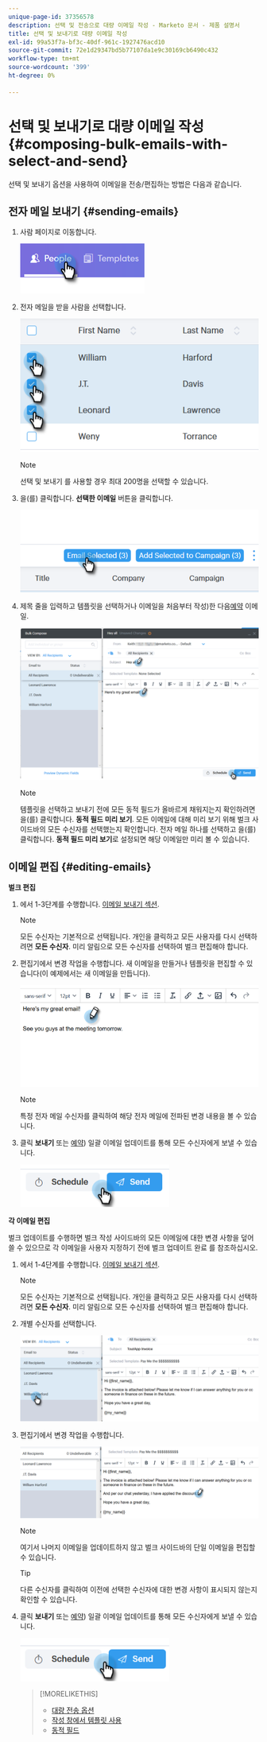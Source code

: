 ```yaml
---
unique-page-id: 37356578
description: 선택 및 전송으로 대량 이메일 작성 - Marketo 문서 - 제품 설명서
title: 선택 및 보내기로 대량 이메일 작성
exl-id: 99a53f7a-bf3c-40df-961c-1927476acd10
source-git-commit: 72e1d29347bd5b77107da1e9c30169cb6490c432
workflow-type: tm+mt
source-wordcount: '399'
ht-degree: 0%

---
```


# 선택 및 보내기로 대량 이메일 작성 {#composing-bulk-emails-with-select-and-send}

선택 및 보내기 옵션을 사용하여 이메일을 전송/편집하는 방법은 다음과 같습니다.

## 전자 메일 보내기 {#sending-emails}

1. 사람 페이지로 이동합니다.

   ![](assets/one-2.png)

1. 전자 메일을 받을 사람을 선택합니다.

   ![](assets/two-2.png)

   >[!NOTE]
   >
   >선택 및 보내기 를 사용할 경우 최대 200명을 선택할 수 있습니다.

1. 을(를) 클릭합니다. **선택한 이메일** 버튼을 클릭합니다.

   ![](assets/three-2.png)

1. 제목 줄을 입력하고 템플릿을 선택하거나 이메일을 처음부터 작성)한 다음[예약](/help/marketo/product-docs/marketo-sales-connect/email/using-the-compose-window/scheduling-an-email.md) 이메일.

   ![](assets/four-2.png)

   >[!NOTE]
   >
   >템플릿을 선택하고 보내기 전에 모든 동적 필드가 올바르게 채워지는지 확인하려면 을(를) 클릭합니다. **동적 필드 미리 보기**. 모든 이메일에 대해 미리 보기 위해 벌크 사이드바의 모든 수신자를 선택했는지 확인합니다. 전자 메일 하나를 선택하고 을(를) 클릭합니다. **동적 필드 미리 보기**&#x200B;로 설정되면 해당 이메일만 미리 볼 수 있습니다.

## 이메일 편집 {#editing-emails}

**벌크 편집**

1. 에서 1-3단계를 수행합니다. [이메일 보내기 섹션](#sending-emails).

   >[!NOTE]
   >
   >모든 수신자는 기본적으로 선택됩니다. 개인을 클릭하고 모든 사용자를 다시 선택하려면 **모든 수신자**. 미리 알림으로 모든 수신자를 선택하여 벌크 편집해야 합니다.

1. 편집기에서 변경 작업을 수행합니다. 새 이메일을 만들거나 템플릿을 편집할 수 있습니다(이 예제에서는 새 이메일을 만듭니다).

   ![](assets/bulk-three.png)

   >[!NOTE]
   >
   >특정 전자 메일 수신자를 클릭하여 해당 전자 메일에 전파된 변경 내용을 볼 수 있습니다.

1. 클릭 **보내기** 또는 [예약](/help/marketo/product-docs/marketo-sales-connect/email/using-the-compose-window/scheduling-an-email.md)) 일괄 이메일 업데이트를 통해 모든 수신자에게 보낼 수 있습니다.

   ![](assets/bulk-four.png)

**각 이메일 편집**

벌크 업데이트를 수행하면 벌크 작성 사이드바의 모든 이메일에 대한 변경 사항을 덮어쓸 수 있으므로 각 이메일을 사용자 지정하기 전에 벌크 업데이트 완료 를 참조하십시오.

1. 에서 1-4단계를 수행합니다. [이메일 보내기 섹션](#sending-emails).

   >[!NOTE]
   >
   >모든 수신자는 기본적으로 선택됩니다. 개인을 클릭하고 모든 사용자를 다시 선택하려면 **모든 수신자**. 미리 알림으로 모든 수신자를 선택하여 벌크 편집해야 합니다.

1. 개별 수신자를 선택합니다.

   ![](assets/each-two.png)

1. 편집기에서 변경 작업을 수행합니다.

   ![](assets/each-three.png)

   >[!NOTE]
   >
   >여기서 나머지 이메일을 업데이트하지 않고 벌크 사이드바의 단일 이메일을 편집할 수 있습니다.

   >[!TIP]
   >
   >다른 수신자를 클릭하여 이전에 선택한 수신자에 대한 변경 사항이 표시되지 않는지 확인할 수 있습니다.

1. 클릭 **보내기** 또는 [예약](/help/marketo/product-docs/marketo-sales-connect/email/using-the-compose-window/scheduling-an-email.md)) 일괄 이메일 업데이트를 통해 모든 수신자에게 보낼 수 있습니다.

   ![](assets/each-four.png)

   >[!MORELIKETHIS]
   >
   >* [대량 전송 옵션](/help/marketo/product-docs/marketo-sales-connect/email/using-the-compose-window/bulk-sending-options.md)
   >* [작성 창에서 템플릿 사용](/help/marketo/product-docs/marketo-sales-connect/email/using-the-compose-window/using-a-template-in-the-compose-window.md)
   >* [동적 필드](/help/marketo/product-docs/marketo-sales-connect/templates/dynamic-fields/how-to-insert-dynamic-fields.md)

